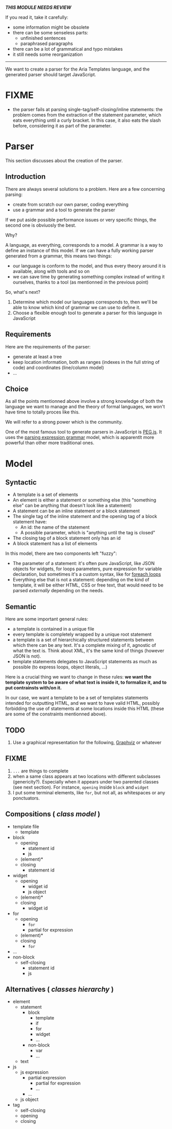 ___THIS MODULE NEEDS REVIEW___

If you read it, take it carefully:

* some information might be obsolete
* there can be some senseless parts:
	* unfinished sentences
	* paraphrased paragraphs
* there can be a lot of grammatical and typo mistakes
* it still needs some reorganization

----

We want to create a parser for the Aria Templates language, and the generated parser should target JavaScript.

# FIXME

* the parser fails at parsing single-tag/self-closing/inline statements: the problem comes from the extraction of the statement parameter, which eats everything until a curly bracket. In this case, it also eats the slash before, considering it as part of the parameter.

# Parser

This section discusses about the creation of the parser.

## Introduction

There are always several solutions to a problem. Here are a few concerning parsing:

* create from scratch our own parser, coding everything
* use a grammar and a tool to generate the parser

If we put aside possible performance issues or very specific things, the second one is obviuosly the best.

Why?

A language, as everything, corresponds to a model. A grammar is a way to define an instance of this model. If we can have a fully working parser generated from a grammar, this means two things:

* our language is conform to the model, and thus every theory around it is available, along with tools and so on
* we can save time by generating something complex instead of writing it ourselves, thanks to a tool (as mentionned in the previous point)

So, what's next?

1. Determine which model our languages corresponds to, then we'll be able to know which kind of grammar we can use to define it.
1. Choose a flexible enough tool to generate a parser for this language in JavaScript

## Requirements

Here are the requirements of the parser:

* generate at least a tree
* keep location information, both as ranges (indexes in the full string of code) and coordinates (line/column model)
* ...

## Choice

As all the points mentionned above involve a strong knowledge of both the language we want to manage and the theory of formal languages, we won't have time to totally proces like this.

We will refer to a strong power which is the community.

One of the most famous tool to generate parsers in JavaScript is [PEG.js](http://pegjs.majda.cz/). It uses the [parsing expression grammar](http://en.wikipedia.org/wiki/Parsing_expression_grammar) model, which is apparentlt more powerful than other more traditional ones.

# Model

## Syntactic

* A template is a set of elements
* An element is either a statement or something else (this "something else" can be anything that doesn't look like a statement)
* A statement can be an inline statement or a block statement
* The single tag of the inline statement and the opening tag of a block statement have:
	* An id: the name of the statement
	* A possible parameter, which is "anything until the tag is closed"
* The closing tag of a block statement only has an id
* A block statement has a list of elements

In this model, there are two components left "fuzzy":

* The parameter of a statement: it's often pure JavaScript, like JSON objects for widgets, for loops parameters, pure expression for variable declaration, but sometimes it's a custom syntax, like for [foreach loops](http://ariatemplates.com/usermanual/Writing_Templates#foreach)
* Everything else that is not a statement: depending on the kind of template, it will be either HTML, CSS or free text, that would need to be parsed _externally_ depending on the needs.


## Semantic

Here are some important general rules:

* a template is contained in a unique file
* every template is completely wrapped by a unique root statement
* a template is a set of hierarchically structured statements between which there can be any text. It's a complete mixing of it, agnostic of what the text is. Think about XML, it's the same kind of things (however JSON is not).
* template statements delegates to JavaScript statements as much as possible (to express loops, object literals, ...)

Here is a crucial thing we want to change in these rules: **we want the template system to be aware of what text is inside it, to formalize it, and to put contrainsts with/on it.**

In our case, we want a template to be a set of templates statements intended for outputting HTML, and we want to have valid HTML, possibly forbidding the use of statements at some locations inside this HTML (these are some of the constraints mentionned above).

## TODO

1. Use a graphical representation for the following, [Graphviz](http://www.graphviz.org/) or whatever

## FIXME

1. `...` are things to complete
1. when a same class appears at two locations with different subclasses (genericity?). Especially when it appears under two parented classes (see next section). For instance, `opening` inside `block` and `widget`
1. I put some terminal elements, like `for`, but not all, as whitespaces or any ponctuators.

## Compositions ( _class model_ )

* template file
	* template
* block
	* opening
		* statement id
		* js
	* (element)*
	* closing
		* statement id
* widget
	* opening
		* widget id
		* js object
	* (element)*
	* closing
		* widget id
* for
	* opening
		* `for`
		* partial for expression
	* (element)*
	* closing
		* `for`
* ...
* non-block
	* self-closing
		* statement id
		* js

## Alternatives ( _classes hierarchy_ )

* element
	* statement
		* block
			* template
			* if
			* for
			* widget
			* ...
		* non-block
			* var
			* ...
	* text
* js
	* js expression
		* partial expression
			* partial for expression
			* ...
		* ...
	* js object
* tag
	* self-closing
	* opening
	* closing
